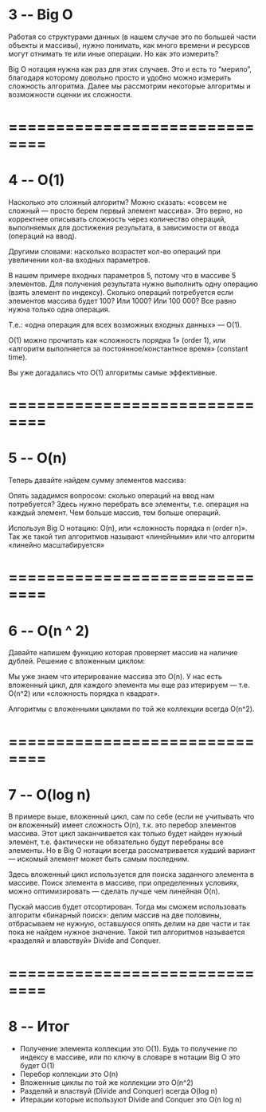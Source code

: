 # 3 -- Big O

Работая со структурами данных (в нашем случае это по большей части объекты и массивы), нужно понимать, как много времени и ресурсов могут отнимать те или иные операции. Но как это измерить? 

Big O нотация нужна как раз для этих случаев. Это и есть то “мерило”, благодаря которому довольно просто и удобно можно измерить сложность алгоритма. Далее мы рассмотрим некоторые алгоритмы и возможности оценки их сложности.

# ==============================

# 4 -- O(1)

Насколько это сложный алгоритм? Можно сказать: «совсем не сложный — просто берем первый элемент массива». Это верно, но корректнее описывать сложность через количество операций, выполняемых для достижения результата, в зависимости от ввода (операций на ввод).

Другими словами: насколько возрастет кол-во операций при увеличении кол-ва входных параметров.

В нашем примере входных параметров 5, потому что в массиве 5 элементов. Для получения результата нужно выполнить одну операцию (взять элемент по индексу). Сколько операций потребуется если элементов массива будет 100? Или 1000? Или 100 000? Все равно нужна только одна операция.

Т.е.: «одна операция для всех возможных входных данных» — O(1).

O(1) можно прочитать как «сложность порядка 1» (order 1), или «алгоритм выполняется за постоянное/константное время» (constant time).

Вы уже догадались что O(1) алгоритмы самые эффективные.

# ==============================

# 5 -- O(n)

Теперь давайте найдем сумму элементов массива:

Опять зададимся вопросом: сколько операций на ввод нам потребуется? Здесь нужно перебрать все элементы, т.е. операция на каждый элемент. Чем больше массив, тем больше операций.

Используя Big O нотацию: O(n), или «сложность порядка n (order n)». Так же такой тип алгоритмов называют «линейными» или что алгоритм «линейно масштабируется»

# ==============================

# 6 -- O(n ^ 2)

Давайте напишем функцию которая проверяет массив на наличие дублей. Решение с вложенным циклом:

Мы уже знаем что итерирование массива это O(n). У нас есть вложенный цикл, для каждого элемента мы еще раз итерируем — т.е. O(n^2) или «сложность порядка n квадрат».

Алгоритмы с вложенными циклами по той же коллекции всегда O(n^2).

# ==============================

# 7 -- O(log n)

В примере выше, вложенный цикл, сам по себе (если не учитывать что он вложенный) имеет сложность O(n), т.к. это перебор элементов массива. Этот цикл заканчивается как только будет найден нужный элемент, т.е. фактически не обязательно будут перебраны все элементы. Но в Big O нотации всегда рассматривается худший вариант — искомый элемент может быть самым последним.

Здесь вложенный цикл используется для поиска заданного элемента в массиве. Поиск элемента в массиве, при определенных условиях, можно оптимизировать — сделать лучше чем линейная O(n).

Пускай массив будет отсортирован. Тогда мы сможем использовать алгоритм «бинарный поиск»: делим массив на две половины, отбрасываем не нужную, оставшуюся опять делим на две части и так пока не найдем нужное значение. Такой тип алгоритмов называется «разделяй и влавствуй» Divide and Conquer.

# ==============================

# 8 -- Итог

- Получение элемента коллекции это O(1). Будь то получение по индексу в массиве, или по ключу в словаре в нотации Big O это будет O(1)
- Перебор коллекции это O(n)
- Вложенные циклы по той же коллекции это O(n^2)
- Разделяй и властвуй (Divide and Conquer) всегда O(log n)
- Итерации которые используют Divide and Conquer это O(n log n)




















